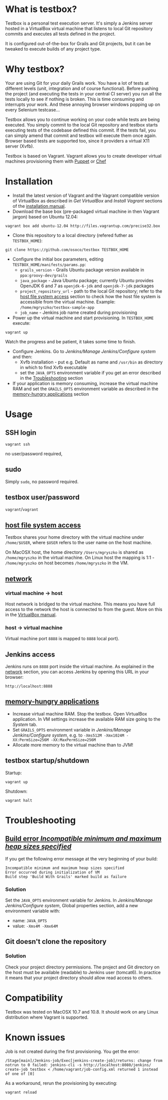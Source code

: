 # What is testbox?
Testbox is a personal test execution server. It's simply a Jenkins server hosted in a VirtualBox virtual machine that listens to local Git repository commits and executes all tests defined in the project.

It is configured out-of-the-box for Grails and Git projects, but it can be tweaked to execute builds of any project type.

# Why testbox?
Your are using Git for your daily Grails work. You have a lot of tests at different levels (unit, integration and of course functional). Before pushing the project (and executing the tests in your central CI server) you run all the tests locally to see if nothing is broken. This is time consuming and interrupts your work. And these annoying browser windows popping up on every Selenium testcase…

Testbox allows you to continue working on your code while tests are being executed. You simply commit to the local Git repository and testbox starts executing tests of the codebase defined this commit. If the tests fail, you can simply amend that commit and testbox will execute them once again. Browser based tests are supported too, since it providers a virtual X11 server (Xvfb).

Testbox is based on Vagrant. Vagrant allows you to create developer virtual machines provisioning them with [Puppet](http://puppetlabs.com/) or [Chef](http://www.opscode.com/chef/) 

# Installation
* Install the latest version of Vagrant and the Vagrant compatible version of VirtualBox as described in _Get VirtualBox_ and _Install Vagrant_ sections of the [installation manual](http://vagrantup.com/v1/docs/getting-started/).
* Download the base box (pre-packaged virtual machine in then Vagrant jargon) based on Ubuntu 12.04:

```
vagrant box add ubuntu-12.04 http://files.vagrantup.com/precise32.box
```
* Clone this repository to a local directory (refered futher as ``TESTBOX_HOME``):

```
git clone https://github.com/osoco/testbox TESTBOX_HOME
```
* Configure the initial box parameters, editing ``TESTBOX_HOME/manifests/params.pp``:
  * ``grails_version`` - Grails Ubuntu package version available in ``ppa:groovy-dev/grails``
  * ``java_package`` - Java Ubuntu package; currently Ubuntu provides OpenJDK 6 and 7 as ``openjdk-6-jdk`` and ``openjdk-7-jdk`` packages
  * ``project_repository_url`` - path to the local Git repository; refer to the [host file system access](#host_file_system_access) section to check how the host file system is accessible from the virtual machine. Example: ``/home/mgryszko/testbox-sample-app``
  * ``job_name`` - Jenkins job name created during provisioning
* Power up the virtual machine and start provisioning. In ``TESTBOX_HOME`` execute:

```
vagrant up
```
Watch the progress and be patient, it takes some time to finish.

* Configure Jenkins. Go to _Jenkins/Manage Jenkins/Configure system_ and then:
  * Xvfb installation - put e.g. Default as name and ``/usr/bin`` as directory in which to find Xvfb executable
  * set the ``JAVA_OPTS`` environment variable if you get an error described in the [Troubleshooting](#heap_size_error) section
* If your application is memory consuming, increase the virtual machine RAM and set the ```GRAILS_OPTS``` environment variable as described in the [memory-hungry applications](#memory_hungry_applications) section

# Usage
## SSH login
```
vagrant ssh
```
no user/password required,

## sudo
Simply ``sudo``, no password required.

## testbox user/password
``vagrant``/``vagrant``

## [host file system access](id:host_file_system_access)
Testbox shares your home directory with the virtual machine under ``/home/$USER``, where ``$USER`` refers to the user name on the host machine.

On MacOSX host, the home directory ``/Users/mgryszko`` is shared as ``/home/mgryszko`` in the virtual machine. On Linux host the mapping is 1:1 - ``/home/mgryszko`` on host becomes ``/home/mgryszko`` in the VM.

## [network](id:network)
### virtual machine -> host

Host network is bridged to the virtual machine. This means you have full access to the network the host is connected to from the guest. More on this in the [VirtualBox manual](http://www.virtualbox.org/manual/ch06.html).
### host -> virtual machine
Virtual machine port ``8888`` is mapped to ``8888`` local port).

## Jenkins access
Jenkins runs on ``8888`` port inside the virtual machine. As explained in the [network](#network) section, you can access Jenkins by opening this URL in your browser:

```
http://localhost:8888
```

## [memory-hungry applications](id:memory_hungry_applications)
* Increase virtual machine RAM. Stop the testbox. Open VirtualBox application. In VM settings increase the available RAM size going to the _System_ tab.
* Set ``GRAILS_OPTS`` environment variable in _Jenkins/Manage Jenkins/Configure system_, e.g. to ``-Xms512M -Xmx1024M -XX:PermSize=256M -XX:MaxPermSize=256M``
* Allocate more memory to the virtual machine than to JVM!

## testbox startup/shutdown
Startup:

```
vagrant up
```

Shutdown:

```
vagrant halt
```

# Troubleshooting
## [Build error _Incompatible minimum and maximum heap sizes specified_](id:heap_size_error)
If you get the following error message at the very beginning of your build:

```
Incompatible minimum and maximum heap sizes specified
Error occurred during initialization of VM
Build step 'Build With Grails' marked build as failure
```
### Solution
Set the ``JAVA_OPTS`` environment variable for Jenkins. In _Jenkins/Manage Jenkins/Configure system_, Global properties section, add a new environment variable with:

* name: ``JAVA_OPTS``
* value: ``-Xms4M -Xmx64M``

## Git doesn't clone the repository
### Solution
Check your project directory permissions. The project and Git directory on the host must be available (readable) to Jenkins user (tomcat6). In practice it means that your project directory should allow read access to others.

# Compatibility
Testbox was tested on MacOSX 10.7 and 10.8. It should work on any Linux distribution where Vagrant is supported.

# Known issues
Job is not created during the first provisioning. You get the error:

```
/Stage[main]/Jenkins-job/Exec[jenkins-create-job]/returns: change from notrun to 0 failed: jenkins-cli -s http://localhost:8080/jenkins/ create-job testbox < /home/vagrant/job-config.xml returned 1 instead of one of [0]
```

As a workaround, rerun the provisioning by executing:

```
vagrant reload
```